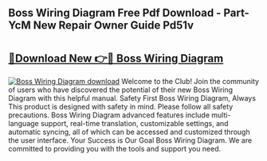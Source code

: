 ## Boss Wiring Diagram Free Pdf Download - Part-YcM New Repair Owner Guide Pd51v

# <h2><a href="http://dfk24x.blite.top/?on=Boss+Wiring+Diagram">🔗Download New 👉🔴 Boss Wiring Diagram</a></h2>

[![Boss Wiring Diagram download](https://i.imgur.com/lujVjoI.png)](http://dfk24x.blite.top/?on=Boss+Wiring+Diagram)
Welcome to the Club! Join the community of users who have discovered the potential of their new Boss Wiring Diagram with this helpful manual. Safety First Boss Wiring Diagram, Always This product is designed with safety in mind. Please follow all safety precautions. Boss Wiring Diagram advanced features include multi-language support, real-time translation, customizable settings, and automatic syncing, all of which can be accessed and customized through the user interface. Your Success is Our Goal Boss Wiring Diagram. We are committed to providing you with the tools and support you need.
